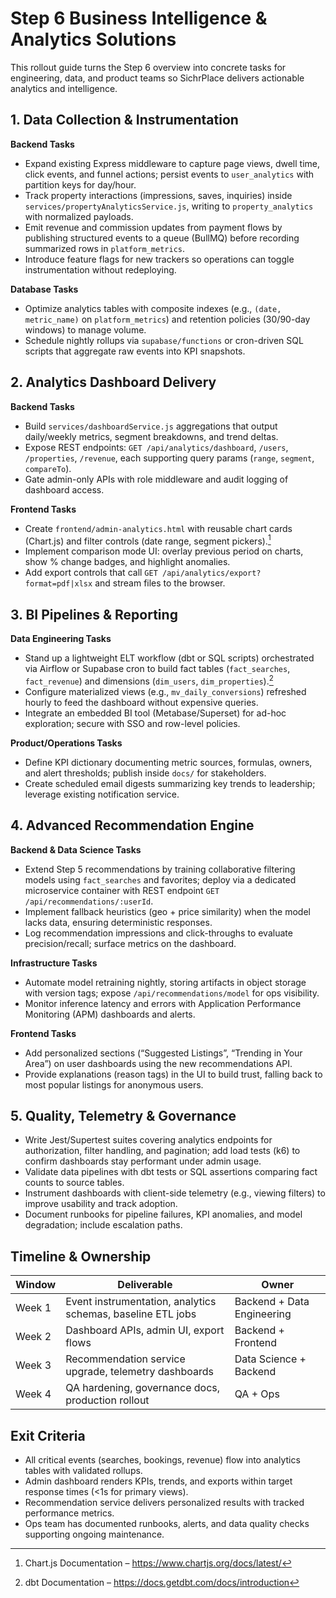 # Step 6 Business Intelligence & Analytics Solutions

This rollout guide turns the Step 6 overview into concrete tasks for engineering, data, and product teams so SichrPlace delivers actionable analytics and intelligence.

## 1. Data Collection & Instrumentation

**Backend Tasks**
- Expand existing Express middleware to capture page views, dwell time, click events, and funnel actions; persist events to `user_analytics` with partition keys for day/hour.
- Track property interactions (impressions, saves, inquiries) inside `services/propertyAnalyticsService.js`, writing to `property_analytics` with normalized payloads.
- Emit revenue and commission updates from payment flows by publishing structured events to a queue (BullMQ) before recording summarized rows in `platform_metrics`.
- Introduce feature flags for new trackers so operations can toggle instrumentation without redeploying.

**Database Tasks**
- Optimize analytics tables with composite indexes (e.g., `(date, metric_name)` on `platform_metrics`) and retention policies (30/90-day windows) to manage volume.
- Schedule nightly rollups via `supabase/functions` or cron-driven SQL scripts that aggregate raw events into KPI snapshots.

## 2. Analytics Dashboard Delivery

**Backend Tasks**
- Build `services/dashboardService.js` aggregations that output daily/weekly metrics, segment breakdowns, and trend deltas.
- Expose REST endpoints: `GET /api/analytics/dashboard`, `/users`, `/properties`, `/revenue`, each supporting query params (`range`, `segment`, `compareTo`).
- Gate admin-only APIs with role middleware and audit logging of dashboard access.

**Frontend Tasks**
- Create `frontend/admin-analytics.html` with reusable chart cards (Chart.js) and filter controls (date range, segment pickers).[^chartjs]
- Implement comparison mode UI: overlay previous period on charts, show % change badges, and highlight anomalies.
- Add export controls that call `GET /api/analytics/export?format=pdf|xlsx` and stream files to the browser.

## 3. BI Pipelines & Reporting

**Data Engineering Tasks**
- Stand up a lightweight ELT workflow (dbt or SQL scripts) orchestrated via Airflow or Supabase cron to build fact tables (`fact_searches`, `fact_revenue`) and dimensions (`dim_users`, `dim_properties`).[^dbt]
- Configure materialized views (e.g., `mv_daily_conversions`) refreshed hourly to feed the dashboard without expensive queries.
- Integrate an embedded BI tool (Metabase/Superset) for ad-hoc exploration; secure with SSO and row-level policies.

**Product/Operations Tasks**
- Define KPI dictionary documenting metric sources, formulas, owners, and alert thresholds; publish inside `docs/` for stakeholders.
- Create scheduled email digests summarizing key trends to leadership; leverage existing notification service.

## 4. Advanced Recommendation Engine

**Backend & Data Science Tasks**
- Extend Step 5 recommendations by training collaborative filtering models using `fact_searches` and favorites; deploy via a dedicated microservice container with REST endpoint `GET /api/recommendations/:userId`.
- Implement fallback heuristics (geo + price similarity) when the model lacks data, ensuring deterministic responses.
- Log recommendation impressions and click-throughs to evaluate precision/recall; surface metrics on the dashboard.

**Infrastructure Tasks**
- Automate model retraining nightly, storing artifacts in object storage with version tags; expose `/api/recommendations/model` for ops visibility.
- Monitor inference latency and errors with Application Performance Monitoring (APM) dashboards and alerts.

**Frontend Tasks**
- Add personalized sections (“Suggested Listings”, “Trending in Your Area”) on user dashboards using the new recommendations API.
- Provide explanations (reason tags) in the UI to build trust, falling back to most popular listings for anonymous users.

## 5. Quality, Telemetry & Governance

- Write Jest/Supertest suites covering analytics endpoints for authorization, filter handling, and pagination; add load tests (k6) to confirm dashboards stay performant under admin usage.
- Validate data pipelines with dbt tests or SQL assertions comparing fact counts to source tables.
- Instrument dashboards with client-side telemetry (e.g., viewing filters) to improve usability and track adoption.
- Document runbooks for pipeline failures, KPI anomalies, and model degradation; include escalation paths.

## Timeline & Ownership

| Window | Deliverable | Owner |
| --- | --- | --- |
| Week 1 | Event instrumentation, analytics schemas, baseline ETL jobs | Backend + Data Engineering |
| Week 2 | Dashboard APIs, admin UI, export flows | Backend + Frontend |
| Week 3 | Recommendation service upgrade, telemetry dashboards | Data Science + Backend |
| Week 4 | QA hardening, governance docs, production rollout | QA + Ops |

## Exit Criteria

- All critical events (searches, bookings, revenue) flow into analytics tables with validated rollups.
- Admin dashboard renders KPIs, trends, and exports within target response times (<1s for primary views).
- Recommendation service delivers personalized results with tracked performance metrics.
- Ops team has documented runbooks, alerts, and data quality checks supporting ongoing maintenance.

[^chartjs]: Chart.js Documentation – https://www.chartjs.org/docs/latest/
[^dbt]: dbt Documentation – https://docs.getdbt.com/docs/introduction